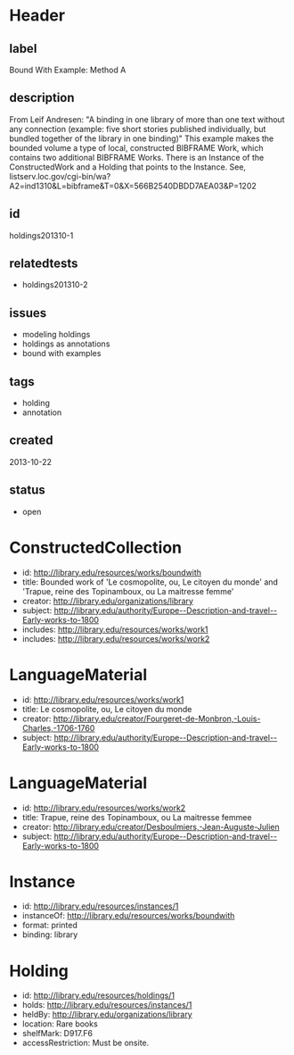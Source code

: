 # Header

## label

Bound With Example: Method A

## description

From Leif Andresen: "A binding in one library of more than one text without any connection (example: five short stories published individually, but bundled together of the library in one binding)"  This example makes the bounded volume a type of local, constructed BIBFRAME Work, which contains two additional BIBFRAME Works. There is an Instance of the ConstructedWork and a Holding that points to the Instance.  See, listserv.loc.gov/cgi-bin/wa?A2=ind1310&L=bibframe&T=0&X=566B2540DBDD7AEA03&P=1202

## id

holdings201310-1

## relatedtests

* holdings201310-2

## issues

* modeling holdings
* holdings as annotations
* bound with examples

## tags

* holding
* annotation

## created

2013-10-22

## status

* open

# ConstructedCollection

* id: <http://library.edu/resources/works/boundwith>
* title: Bounded work of 'Le cosmopolite, ou, Le citoyen du monde' and 'Trapue, reine des Topinamboux, ou La maitresse femme'
* creator: <http://library.edu/organizations/library>
* subject: <http://library.edu/authority/Europe--Description-and-travel--Early-works-to-1800> 
* includes: <http://library.edu/resources/works/work1>
* includes: <http://library.edu/resources/works/work2>

# LanguageMaterial

* id: <http://library.edu/resources/works/work1>
* title: Le cosmopolite, ou, Le citoyen du monde
* creator: <http://library.edu/creator/Fourgeret-de-Monbron,-Louis-Charles,-1706-1760>
* subject: <http://library.edu/authority/Europe--Description-and-travel--Early-works-to-1800> 

# LanguageMaterial

* id: <http://library.edu/resources/works/work2>
* title: Trapue, reine des Topinamboux, ou La maitresse femmee
* creator: <http://library.edu/creator/Desboulmiers,-Jean-Auguste-Julien>
* subject: <http://library.edu/authority/Europe--Description-and-travel--Early-works-to-1800> 

# Instance

* id: <http://library.edu/resources/instances/1>
* instanceOf: <http://library.edu/resources/works/boundwith>
* format: printed
* binding: library

# Holding

* id: <http://library.edu/resources/holdings/1>
* holds: <http://library.edu/resources/instances/1>
* heldBy: <http://library.edu/organizations/library>
* location: Rare books
* shelfMark: D917.F6
* accessRestriction: Must be onsite.
